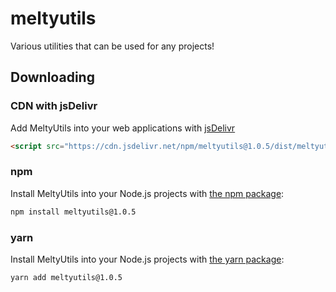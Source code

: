 # meltyutils
Various utilities that can be used for any projects!


## Downloading

### CDN with jsDelivr

Add MeltyUtils into your web applications with [jsDelivr](https://www.jsdelivr.com)

```html
<script src="https://cdn.jsdelivr.net/npm/meltyutils@1.0.5/dist/meltyutils.js" integrity="sha384-xYW2gXH8FNPVMxppR/+Ll0MIne1X9Rp79PM/pJZf4VlK7byFofNcbmvq/tBkZU7O" crossorigin="anonymous">
```

### npm

Install MeltyUtils into your Node.js projects with [the npm package](https://www.npmjs.com/package/meltyutils):

```sh
npm install meltyutils@1.0.5
```

### yarn

Install MeltyUtils into your Node.js projects with [the yarn package](https://yarnpkg.com/package/meltyutils):

```sh
yarn add meltyutils@1.0.5
```